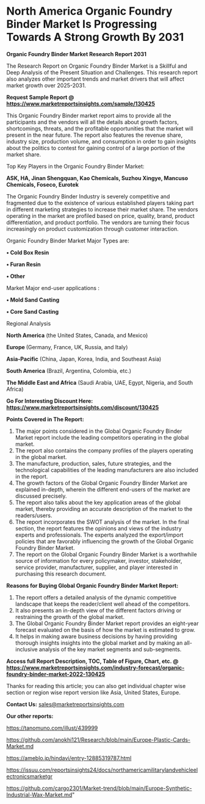 # North America Organic Foundry Binder Market Is Progressing Towards A Strong Growth By 2031

<strong>Organic Foundry Binder Market Research Report 2031</strong>

The Research Report on Organic Foundry Binder Market is a Skillful and Deep Analysis of the Present Situation and Challenges. This research report also analyzes other important trends and market drivers that will affect market growth over 2025-2031.

<strong>Request Sample Report @ <a href=https://www.marketreportsinsights.com/sample/130425>https://www.marketreportsinsights.com/sample/130425</a></strong>

This Organic Foundry Binder market report aims to provide all the participants and the vendors will all the details about growth factors, shortcomings, threats, and the profitable opportunities that the market will present in the near future. The report also features the revenue share, industry size, production volume, and consumption in order to gain insights about the politics to contest for gaining control of a large portion of the market share.

Top Key Players in the Organic Foundry Binder Market:

<strong>ASK, HA, Jinan Shengquan, Kao Chemicals, Suzhou Xingye, Mancuso Chemicals, Foseco, Eurotek</strong>

The Organic Foundry Binder Industry is severely competitive and fragmented due to the existence of various established players taking part in different marketing strategies to increase their market share. The vendors operating in the market are profiled based on price, quality, brand, product differentiation, and product portfolio. The vendors are turning their focus increasingly on product customization through customer interaction.

Organic Foundry Binder Market Major Types are:

<strong>• Cold Box Resin

• Furan Resin

• Other</strong>

Market Major end-user applications :

<strong>• Mold Sand Casting

• Core Sand Casting</strong>

Regional Analysis

</u><strong><b>North America</b></strong> (the United States, Canada, and Mexico)

<strong><b>Europe </b></strong>(Germany, France, UK, Russia, and Italy)

<strong><b>Asia-Pacific</b></strong> (China, Japan, Korea, India, and Southeast Asia)

<strong><b>South America</b></strong> (Brazil, Argentina, Colombia, etc.)

<strong><b>The Middle East and Africa</b></strong> (Saudi Arabia, UAE, Egypt, Nigeria, and South Africa)

<strong>Go For Interesting Discount Here: <a href=https://www.marketreportsinsights.com/discount/130425>https://www.marketreportsinsights.com/discount/130425</a></strong>

<strong>Points Covered in The Report:</strong>
<ol>
  <li>The major points considered in the Global Organic Foundry Binder Market report include the leading competitors operating in the global market.</li>
  <li>The report also contains the company profiles of the players operating in the global market.</li>
  <li>The manufacture, production, sales, future strategies, and the technological capabilities of the leading manufacturers are also included in the report.</li>
  <li>The growth factors of the Global Organic Foundry Binder Market are explained in-depth, wherein the different end-users of the market are discussed precisely.</li>
  <li>The report also talks about the key application areas of the global market, thereby providing an accurate description of the market to the readers/users.</li>
  <li>The report incorporates the SWOT analysis of the market. In the final section, the report features the opinions and views of the industry experts and professionals. The experts analyzed the export/import policies that are favorably influencing the growth of the Global Organic Foundry Binder Market.</li>
  <li>The report on the Global Organic Foundry Binder Market is a worthwhile source of information for every policymaker, investor, stakeholder, service provider, manufacturer, supplier, and player interested in purchasing this research document.</li>
</ol>
<strong>Reasons for Buying Global Organic Foundry Binder Market Report:</strong>

<ol>
  <li>The report offers a detailed analysis of the dynamic competitive landscape that keeps the reader/client well ahead of the competitors.</li>
  <li>It also presents an in-depth view of the different factors driving or restraining the growth of the global market.</li>
  <li>The Global Organic Foundry Binder Market report provides an eight-year forecast evaluated on the basis of how the market is estimated to grow.</li>
  <li>It helps in making aware business decisions by having providing thorough insights insights into the global market and by making an all-inclusive analysis of the key market segments and sub-segments.</li>
</ol>
<strong>Access full Report Description, TOC, Table of Figure, Chart, etc. @ <a href=https://www.marketreportsinsights.com/industry-forecast/organic-foundry-binder-market-2022-130425>https://www.marketreportsinsights.com/industry-forecast/organic-foundry-binder-market-2022-130425</a></strong>


Thanks for reading this article; you can also get individual chapter wise section or region wise report version like Asia, United States, Europe.

<strong>Contact Us:</strong>
sales@marketreportsinsights.com

<strong>Our other reports:</strong>

<a href=https://tanomuno.com/illust/439999>https://tanomuno.com/illust/439999</a>

<a href=https://github.com/anokhi121/Research/blob/main/Europe-Plastic-Cards-Market.md>https://github.com/anokhi121/Research/blob/main/Europe-Plastic-Cards-Market.md</a>

<a href=https://ameblo.jp/hindavi/entry-12885319787.html>https://ameblo.jp/hindavi/entry-12885319787.html</a>

<a href=https://issuu.com/reportsinsights24/docs/northamericamilitarylandvehicleelectronicsmarketgr>https://issuu.com/reportsinsights24/docs/northamericamilitarylandvehicleelectronicsmarketgr</a>

<a href=https://github.com/cargo2301/Market-trend/blob/main/Europe-Synthetic-Industrial-Wax-Market.md>https://github.com/cargo2301/Market-trend/blob/main/Europe-Synthetic-Industrial-Wax-Market.md</a>"
